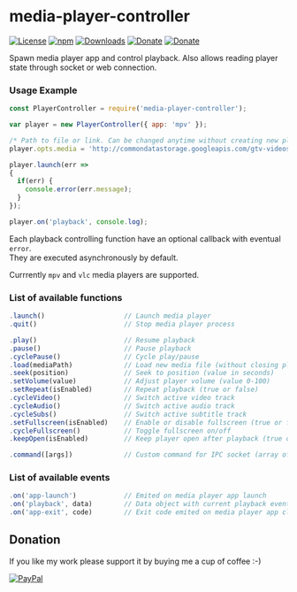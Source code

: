 # media-player-controller
[![License](https://img.shields.io/github/license/Rafostar/media-player-controller.svg)](https://github.com/Rafostar/media-player-controller/blob/master/LICENSE)
[![npm](https://img.shields.io/npm/v/media-player-controller.svg)](https://www.npmjs.com/package/media-player-controller)
[![Downloads](https://img.shields.io/npm/dt/media-player-controller.svg)](https://www.npmjs.com/package/media-player-controller)
[![Donate](https://img.shields.io/badge/Donate-PayPal-blue.svg)](https://www.paypal.com/cgi-bin/webscr?cmd=_s-xclick&hosted_button_id=TFVDFD88KQ322)
[![Donate](https://img.shields.io/badge/Donate-PayPal.Me-lightgrey.svg)](https://www.paypal.me/Rafostar)

Spawn media player app and control playback. Also allows reading player state through socket or web connection.

### Usage Example
```javascript
const PlayerController = require('media-player-controller');

var player = new PlayerController({ app: 'mpv' });

/* Path to file or link. Can be changed anytime without creating new player objects */
player.opts.media = 'http://commondatastorage.googleapis.com/gtv-videos-bucket/sample/BigBuckBunny.mp4';

player.launch(err =>
{
  if(err) {
    console.error(err.message);
  }
});

player.on('playback', console.log);
```

Each playback controlling function have an optional callback with eventual `error`.<br>
They are executed asynchronously by default.

Currrently `mpv` and `vlc` media players are supported.

### List of available functions
```javascript
.launch()                    // Launch media player
.quit()                      // Stop media player process

.play()                      // Resume playback
.pause()                     // Pause playback
.cyclePause()                // Cycle play/pause
.load(mediaPath)             // Load new media file (without closing player)
.seek(position)              // Seek to position (value in seconds)
.setVolume(value)            // Adjust player volume (value 0-100)
.setRepeat(isEnabled)        // Repeat playback (true or false)
.cycleVideo()                // Switch active video track
.cycleAudio()                // Switch active audio track
.cycleSubs()                 // Switch active subtitle track
.setFullscreen(isEnabled)    // Enable or disable fullscreen (true or false)
.cycleFullscreen()           // Toggle fullscreen on/off
.keepOpen(isEnabled)         // Keep player open after playback (true or false)

.command([args])             // Custom command for IPC socket (array of args)
```

### List of available events
```javascript
.on('app-launch')            // Emited on media player app launch
.on('playback', data)        // Data object with current playback event
.on('app-exit', code)        // Exit code emited on media player app close
```

## Donation
If you like my work please support it by buying me a cup of coffee :-)

[![PayPal](https://github.com/Rafostar/gnome-shell-extension-cast-to-tv/wiki/images/paypal.gif)](https://www.paypal.com/cgi-bin/webscr?cmd=_s-xclick&hosted_button_id=TFVDFD88KQ322)
